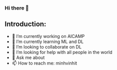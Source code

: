 ### Hi there 👋
## Introduction:
- 🔭 I’m currently working on AICAMP
- 🌱 I’m currently learning ML and DL
- 👯 I’m looking to collaborate on DL
- 🤔 I’m looking for help with all people in the world
- 💬 Ask me about 
- 📫 How to reach me: minhvinhit

<!--
**minhvinh20/minhvinh20** is a ✨ _special_ ✨ repository because its `README.md` (this file) appears on your GitHub profile.

Introduction:

- 🔭 I’m currently working on AICAMP
- 🌱 I’m currently learning ML and DL
- 👯 I’m looking to collaborate on DL
- 🤔 I’m looking for help with all people in the world
- 💬 Ask me about 
- 📫 How to reach me: minhvinhit
-->
